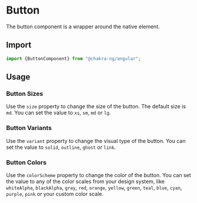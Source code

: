 # Button

The button component is a wrapper around the native element.

## Import

```javascript
import {ButtonComponent} from "@chakra-ng/angular";
```

## Usage

### Button Sizes

Use the `size` property to change the size of the button. The default size is `md`. You can set the value to `xs`, `sm`, `md` or `lg`.

### Button Variants

Use the `variant` property to change the visual type of the button. You can set the value to `solid`, `outline`, `ghost` or `link`.

### Button Colors

Use the `colorScheme` property to change the color of the button. You can set the value to any of the color scales from your design system,
like `whiteAlpha`, `blackAlpha`, `gray`, `red`, `orange`, `yellow`, `green`, `teal`, `blue`, `cyan`, `purple`, `pink` or your custom color scale.


